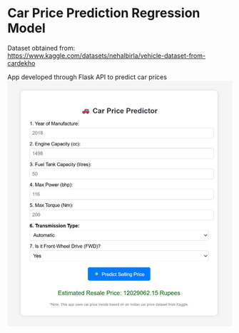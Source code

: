# Car Price Prediction Regression Model
Dataset obtained from: https://www.kaggle.com/datasets/nehalbirla/vehicle-dataset-from-cardekho

App developed through Flask API to predict car prices
![alt text](image.png)
